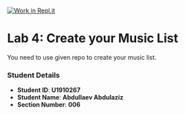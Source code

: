 [![Work in Repl.it](https://classroom.github.com/assets/work-in-replit-14baed9a392b3a25080506f3b7b6d57f295ec2978f6f33ec97e36a161684cbe9.svg)](https://classroom.github.com/online_ide?assignment_repo_id=4335166&assignment_repo_type=AssignmentRepo)
# Lab 4: Create your Music List

You need to use given repo to create your music list.

### Student Details

- **Student ID**: **U1910267**
- **Student Name**: **Abdullaev Abdulaziz**
- **Section Number**: **006**
